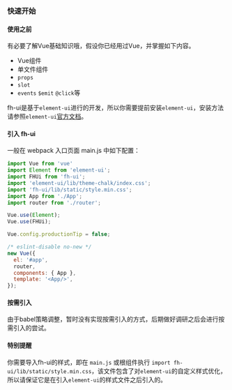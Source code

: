### 快速开始

#### 使用之前

有必要了解Vue基础知识哦，假设你已经用过Vue，并掌握如下内容。
* Vue组件
* 单文件组件
* `props`
* `slot`
* `events` `$emit` `@click`等

fh-ui是基于`element-ui`进行的开发，所以你需要提前安装`element-ui`，安装方法请参照`element-ui`[官方文档](http://element.eleme.io/#/zh-CN/component/installation)。

#### 引入 fh-ui
一般在 webpack 入口页面 main.js 中如下配置：
```js
import Vue from 'vue'
import Element from 'element-ui';
import FHUi from 'fh-ui';
import 'element-ui/lib/theme-chalk/index.css';
import 'fh-ui/lib/static/style.min.css';
import App from './App';
import router from './router';

Vue.use(Element);
Vue.use(FHUi);

Vue.config.productionTip = false;

/* eslint-disable no-new */
new Vue({
  el: '#app',
  router,
  components: { App },
  template: '<App/>',
});
```

#### 按需引入
由于babel策略调整，暂时没有实现按需引入的方式，后期做好调研之后会进行按需引入的尝试。

#### 特别提醒
你需要导入fh-ui的样式，即在 `main.js` 或根组件执行 `import fh-ui/lib/static/style.min.css`，该文件包含了对`element-ui`的自定义样式优化，所以请保证它是在引入`element-ui`的样式文件之后引入的。
